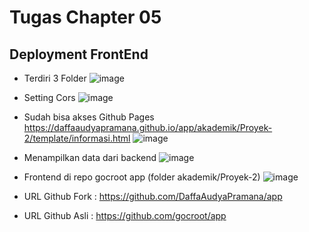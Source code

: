 # Tugas Chapter 05
## Deployment FrontEnd
- Terdiri 3 Folder 
![image](https://github.com/bukped/ws/assets/93989651/8f95c8b2-c02d-4d56-a22e-a72fe3ad35eb)

- Setting Cors
![image](https://github.com/bukped/ws/assets/93989651/6bdeb6bc-0439-4a82-988c-9c7a2b4c0613)

- Sudah bisa akses Github Pages
https://daffaaudyapramana.github.io/app/akademik/Proyek-2/template/informasi.html
![image](https://github.com/bukped/ws/assets/93989651/d602ac7a-03f3-4583-aede-9fe2dab33bdb)

- Menampilkan data dari backend
![image](https://github.com/bukped/ws/assets/93989651/027d21f4-1bfa-4f16-ac53-bf5085808c6e)

- Frontend di repo gocroot app (folder akademik/Proyek-2)
![image](https://github.com/bukped/ws/assets/93989651/3007d6fe-6e82-4399-8397-c7ff91af8985)

- URL Github Fork : https://github.com/DaffaAudyaPramana/app
- URL Github Asli : https://github.com/gocroot/app